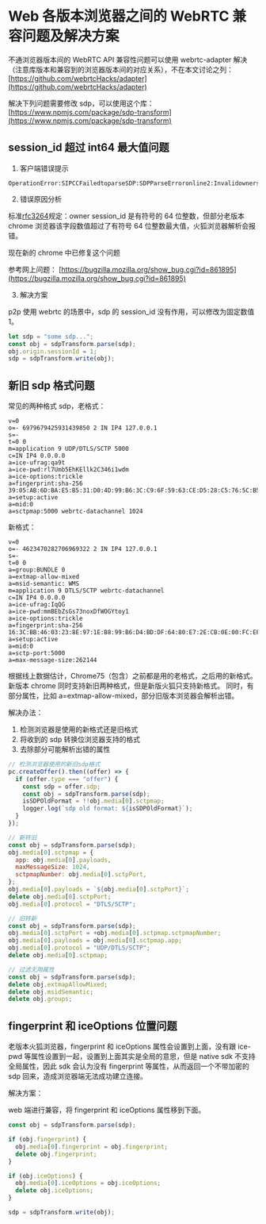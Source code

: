# Web 各版本浏览器之间的 WebRTC 兼容问题及解决方案

不通浏览器版本间的 WebRTC API 兼容性问题可以使用 webrtc-adapter 解决（注意库版本和兼容到的浏览器版本间的对应关系），不在本文讨论之列：
[https://github.com/webrtcHacks/adapter](https://github.com/webrtcHacks/adapter)

解决下列问题需要修改 sdp，可以使用这个库：
[https://www.npmjs.com/package/sdp-transform](https://www.npmjs.com/package/sdp-transform)

## session_id 超过 int64 最大值问题

1. 客户端错误提示

```
OperationError:SIPCCFailedtoparseSDP:SDPParseErroronline2:Invalidownersessionidspecifiedforo=.\n,errCode=ERR_SET_REMOTE_DESCRIPTION
```

2. 错误原因分析

标准[rfc3264](https://datatracker.ietf.org/doc/html/rfc3264)规定：owner session_id 是有符号的 64 位整数，但部分老版本 chrome 浏览器该字段数值超过了有符号 64 位整数最大值，火狐浏览器解析会报错。

现在新的 chrome 中已修复这个问题

参考网上问题：
[https://bugzilla.mozilla.org/show_bug.cgi?id=861895](https://bugzilla.mozilla.org/show_bug.cgi?id=861895)

3. 解决方案

p2p 使用 webrtc 的场景中，sdp 的 session_id 没有作用，可以修改为固定数值 1。

```js
let sdp = "some sdp...";
const obj = sdpTransform.parse(sdp);
obj.origin.sessionId = 1;
sdp = sdpTransform.write(obj);
```

## 新旧 sdp 格式问题

常见的两种格式 sdp，老格式：

```
v=0
o=- 6979679425931439850 2 IN IP4 127.0.0.1
s=-
t=0 0
m=application 9 UDP/DTLS/SCTP 5000
c=IN IP4 0.0.0.0
a=ice-ufrag:qa9t
a=ice-pwd:rl7Umb5EhKEllk2C346i1wdm
a=ice-options:trickle
a=fingerprint:sha-256 39:05:AB:6D:BA:E5:B5:31:D0:4D:99:B6:3C:C9:6F:59:63:CE:D5:28:C5:76:5C:B5:A0:4E:E5:7C:5A:5A:1E:E2
a=setup:active
a=mid:0
a=sctpmap:5000 webrtc-datachannel 1024
```

新格式：

```
v=0
o=- 4623470282706969322 2 IN IP4 127.0.0.1
s=-
t=0 0
a=group:BUNDLE 0
a=extmap-allow-mixed
a=msid-semantic: WMS
m=application 9 DTLS/SCTP webrtc-datachannel
c=IN IP4 0.0.0.0
a=ice-ufrag:IqQG
a=ice-pwd:mmBEbZsGs73noxDfWOGYtoy1
a=ice-options:trickle
a=fingerprint:sha-256 16:3C:BB:46:03:23:8E:97:1E:B8:99:B6:D4:BD:DF:64:80:E7:2E:CB:0E:00:FC:EF:E2:15:2C:5B:E4:68:C6:56
a=setup:active
a=mid:0
a=sctp-port:5000
a=max-message-size:262144
```

根据线上数据估计，Chrome75（包含）之前都是用的老格式，之后用的新格式。
新版本 chrome 同时支持新旧两种格式，但是新版火狐只支持新格式。
同时，有部分属性，比如 a=extmap-allow-mixed，部分旧版本浏览器会解析出错。

解决办法：

1. 检测浏览器是使用的新格式还是旧格式
2. 将收到的 sdp 转换位浏览器支持的格式
3. 去除部分可能解析出错的属性

```js
// 检测浏览器使用的新旧sdp格式
pc.createOffer().then((offer) => {
  if (offer.type === "offer") {
    const sdp = offer.sdp;
    const obj = sdpTransform.parse(sdp);
    isSDPOldFormat = !!obj.media[0].sctpmap;
    logger.log(`sdp old format: ${isSDPOldFormat}`);
  }
});

// 新转旧
const obj = sdpTransform.parse(sdp);
obj.media[0].sctpmap = {
  app: obj.media[0].payloads,
  maxMessageSize: 1024,
  sctpmapNumber: obj.media[0].sctpPort,
};
obj.media[0].payloads = `${obj.media[0].sctpPort}`;
delete obj.media[0].sctpPort;
obj.media[0].protocol = "DTLS/SCTP";

// 旧转新
const obj = sdpTransform.parse(sdp);
obj.media[0].sctpPort = +obj.media[0].sctpmap.sctpmapNumber;
obj.media[0].payloads = obj.media[0].sctpmap.app;
obj.media[0].protocol = "UDP/DTLS/SCTP";
delete obj.media[0].sctpmap;

// 过滤无用属性
const obj = sdpTransform.parse(sdp);
delete obj.extmapAllowMixed;
delete obj.msidSemantic;
delete obj.groups;
```

## fingerprint 和 iceOptions 位置问题

老版本火狐浏览器，fingerprint 和 iceOptions 属性会设置到上面，没有跟 ice-pwd 等属性设置到一起，设置到上面其实是全局的意思，但是 native sdk 不支持全局属性，因此 sdk 会认为没有 fingerprint 等属性，从而返回一个不带加密的 sdp 回来，造成浏览器端无法成功建立连接。

解决方案：

web 端进行兼容，将 fingerprint 和 iceOptions 属性移到下面。

```js
const obj = sdpTransform.parse(sdp);

if (obj.fingerprint) {
  obj.media[0].fingerprint = obj.fingerprint;
  delete obj.fingerprint;
}

if (obj.iceOptions) {
  obj.media[0].iceOptions = obj.iceOptions;
  delete obj.iceOptions;
}

sdp = sdpTransform.write(obj);
```
